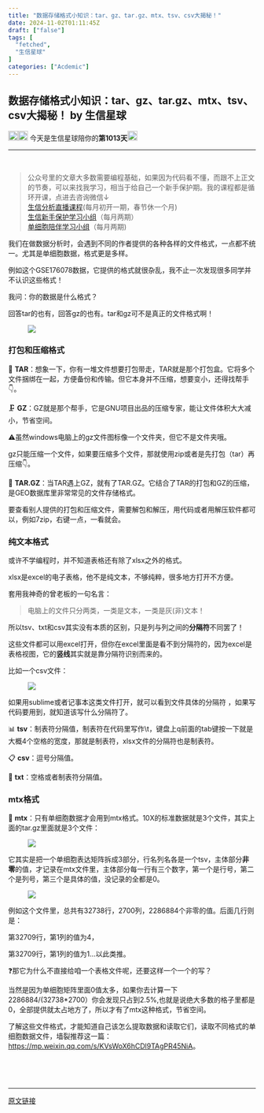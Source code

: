 ```yaml
---
title: "数据存储格式小知识：tar、gz、tar.gz、mtx、tsv、csv大揭秘！"
date: 2024-11-02T01:11:45Z
draft: ["false"]
tags: [
  "fetched",
  "生信星球"
]
categories: ["Acdemic"]
---
```

数据存储格式小知识：tar、gz、tar.gz、mtx、tsv、csv大揭秘！ by 生信星球
------
<div><section data-tool="markdown2wechat编辑器" data-website="https://aizhuanqian.com"><section><img data-imgfileid="100012742" data-ratio="1" data-src="https://mmbiz.qpic.cn/mmbiz_png/8oKPbJgbBHrDic8XGmJ0b7oibVJajb0emLBHSvuibGG49ooBgtaAibE3TNJ00iaHviaMtdIKQJfCwtUfuHicDImtSfIxg/640?wx_fmt=png" data-type="png" data-w="64" width="20px" src="https://mmbiz.qpic.cn/mmbiz_png/8oKPbJgbBHrDic8XGmJ0b7oibVJajb0emLBHSvuibGG49ooBgtaAibE3TNJ00iaHviaMtdIKQJfCwtUfuHicDImtSfIxg/640?wx_fmt=png"><img data-imgfileid="100012744" data-ratio="1" data-src="https://mmbiz.qpic.cn/mmbiz_png/8oKPbJgbBHrDic8XGmJ0b7oibVJajb0emLPukRHCbicy4pNKeEv9qd7aWSfsx7roib2od3xPrRPicw3a0kbn0uQ6JmQ/640?wx_fmt=png" data-type="png" data-w="64" width="20px" src="https://mmbiz.qpic.cn/mmbiz_png/8oKPbJgbBHrDic8XGmJ0b7oibVJajb0emLPukRHCbicy4pNKeEv9qd7aWSfsx7roib2od3xPrRPicw3a0kbn0uQ6JmQ/640?wx_fmt=png"><span> 今天是生信星球陪你的<span><strong>第1013天</strong></span></span><img data-imgfileid="100012741" data-ratio="1" data-src="https://mmbiz.qpic.cn/mmbiz_png/8oKPbJgbBHrDic8XGmJ0b7oibVJajb0emLBHSvuibGG49ooBgtaAibE3TNJ00iaHviaMtdIKQJfCwtUfuHicDImtSfIxg/640?wx_fmt=png" data-type="png" data-w="64" width="20px" src="https://mmbiz.qpic.cn/mmbiz_png/8oKPbJgbBHrDic8XGmJ0b7oibVJajb0emLBHSvuibGG49ooBgtaAibE3TNJ00iaHviaMtdIKQJfCwtUfuHicDImtSfIxg/640?wx_fmt=png"></section><hr><section><span><span>   </span></span></section><section><blockquote><section><span>公众号里的文章大多数需要编程基础，如果因为代码看不懂，而跟不上正文的节奏，可以来找我学习，相当于给自己一个新手保护期。</span><span>我的课程都是循环开课，</span><span>点进去咨询微信↓</span><br></section><section><a target="_blank" href="http://mp.weixin.qq.com/s?__biz=MzU4NjU4ODQ2MQ==&amp;mid=2247496032&amp;idx=1&amp;sn=e84ffce4f05b6f4318b95f170642d702&amp;chksm=fdfbb922ca8c30344c47b39529a16280bacb23c83e35a18f63e158f4e664ef94b5eee0e3fff8&amp;scene=21#wechat_redirect" textvalue="‍生信分析直播课程‍" linktype="text" imgurl="" imgdata="null" data-itemshowtype="11" tab="innerlink" data-linktype="2">生信分析直播课程</a>(每月初开一期，春节休一个月)</section><section><a target="_blank" href="http://mp.weixin.qq.com/s?__biz=MzU4NjU4ODQ2MQ==&amp;mid=2247494919&amp;idx=2&amp;sn=967d8dcf0f9a22047ae0bd442b9d4ee6&amp;chksm=fdfba545ca8c2c5396c3fb5caa93a5d30336626533fcac074abd7683e8d536cb2dcae31d6e7a&amp;scene=21#wechat_redirect" textvalue="生信新手保护‍学习‍小组" linktype="text" imgurl="" imgdata="null" data-itemshowtype="0" tab="innerlink" data-linktype="2">生信新手保护学习小组</a>（每月两期）</section><section><a target="_blank" href="http://mp.weixin.qq.com/s?__biz=MzU4NjU4ODQ2MQ==&amp;mid=2247495036&amp;idx=1&amp;sn=fe8bab2c3d21e7b0a919ad4f1641ca9c&amp;chksm=fdfba53eca8c2c286522b2accc0d4cb9dda7cd9a5b36695e66d393abb5bff396d6bcaa4c9cb8&amp;scene=21#wechat_redirect" textvalue="单细胞陪伴学习小组内测完成，长期招生中" linktype="text" imgurl="" imgdata="null" data-itemshowtype="0" tab="innerlink" data-linktype="2">单细胞陪伴学习小组</a>（每月两期)</section></blockquote></section><p data-tool="mdnice编辑器"><span>我们在做数据分析时，会遇到不同的作者提供的各种各样的文件格式，一点都不统一。尤其是单细胞数据，格式更是多样。</span></p><p data-tool="mdnice编辑器">例如这个GSE176078数据，它提供的格式就很杂乱，我不止一次发现很多同学并不认识这些格式！</p><p data-tool="mdnice编辑器">我问：你的数据是什么格式？</p><p data-tool="mdnice编辑器">回答tar的也有，回答gz的也有。tar和gz可不是真正的文件格式啊！</p><figure data-tool="mdnice编辑器"><img data-imgfileid="100012745" data-ratio="0.575" data-src="https://mmbiz.qpic.cn/mmbiz_png/8oKPbJgbBHqQ7AZ5Kz2Z4SY7WFaRqJTVksf5uNkraAZSn2cYcyLY0vQt7ttIvELA8JiaaSUxhdWhKne8icy2ItgQ/640?wx_fmt=png&amp;from=appmsg" data-type="png" data-w="1080" src="https://mmbiz.qpic.cn/mmbiz_png/8oKPbJgbBHqQ7AZ5Kz2Z4SY7WFaRqJTVksf5uNkraAZSn2cYcyLY0vQt7ttIvELA8JiaaSUxhdWhKne8icy2ItgQ/640?wx_fmt=png&amp;from=appmsg"></figure><h3 data-tool="mdnice编辑器"><span>打包和压缩格式</span></h3><p data-tool="mdnice编辑器">🔖 <strong>TAR</strong>：想象一下，你有一堆文件想要打包带走，TAR就是那个打包盒。它将多个文件捆绑在一起，方便备份和传输。但它本身并不压缩，想要变小，还得找帮手👇。</p><p data-tool="mdnice编辑器">🗜️ <strong>GZ</strong>：GZ就是那个帮手，它是GNU项目出品的压缩专家，能让文件体积大大减小，节省空间。</p><p data-tool="mdnice编辑器">⚠虽然windows电脑上的gz文件图标像一个文件夹，但它不是文件夹哦。</p><p data-tool="mdnice编辑器">gz只能压缩一个文件，如果要压缩多个文件，那就使用zip或者是先打包（tar）再压缩👇。</p><p data-tool="mdnice编辑器">🧳 <strong>TAR.GZ</strong>：当TAR遇上GZ，就有了TAR.GZ。它结合了TAR的打包和GZ的压缩，是GEO数据库里非常常见的文件存储格式。</p><p data-tool="mdnice编辑器">要查看别人提供的打包和压缩文件，需要解包和解压，用代码或者用解压软件都可以，例如7zip，右键一点，一看就会。</p><h3 data-tool="mdnice编辑器"><span>纯文本格式</span></h3><p data-tool="mdnice编辑器">或许不学编程时，并不知道表格还有除了xlsx之外的格式。</p><p data-tool="mdnice编辑器">xlsx是excel的电子表格，他不是纯文本，不够纯粹，很多地方打开不方便。</p><p data-tool="mdnice编辑器">套用我神奇的曾老板的一句名言：</p><blockquote data-tool="mdnice编辑器"><p>电脑上的文件只分两类，一类是文本，一类是灰(非)文本！</p></blockquote><p data-tool="mdnice编辑器">所以tsv、txt和csv其实没有本质的区别，只是列与列之间的<strong>分隔符</strong>不同罢了！</p><p data-tool="mdnice编辑器">这些文件都可以用excel打开，但你在excel里面是看不到分隔符的，因为excel是表格视图，它的<strong>竖线</strong>其实就是靠分隔符识别而来的。</p><p data-tool="mdnice编辑器">比如一个csv文件：</p><figure data-tool="mdnice编辑器"><img data-imgfileid="100012743" data-ratio="0.27870370370370373" data-src="https://mmbiz.qpic.cn/mmbiz_png/8oKPbJgbBHqQ7AZ5Kz2Z4SY7WFaRqJTVVl1AYxEbatt4rXxMofRuE7E3rbRu80kLFbsKBoZgpRTibGWX4ZMN7zw/640?wx_fmt=png&amp;from=appmsg" data-type="png" data-w="1080" src="https://mmbiz.qpic.cn/mmbiz_png/8oKPbJgbBHqQ7AZ5Kz2Z4SY7WFaRqJTVVl1AYxEbatt4rXxMofRuE7E3rbRu80kLFbsKBoZgpRTibGWX4ZMN7zw/640?wx_fmt=png&amp;from=appmsg"></figure><p data-tool="mdnice编辑器">如果用sublime或者记事本这类文件打开，就可以看到文件具体的分隔符 ，如果写代码要用到，就知道该写什么分隔符了。</p><p data-tool="mdnice编辑器">📊 <strong>tsv</strong>：制表符分隔值，制表符在代码里写作\t，键盘上q前面的tab键按一下就是大概4个空格的宽度，那就是制表符，xlsx文件的分隔符也是制表符。</p><p data-tool="mdnice编辑器">📋 <strong>csv</strong>：逗号分隔值。</p><p data-tool="mdnice编辑器">🔖 <strong>txt</strong>：空格或者制表符分隔值。</p><h3 data-tool="mdnice编辑器"><span>mtx格式</span></h3><p data-tool="mdnice编辑器">🔢 <strong>mtx</strong>：只有单细胞数据才会用到mtx格式。10X的标准数据就是3个文件，其实上面的tar.gz里面就是3个文件：</p><figure data-tool="mdnice编辑器"><img data-imgfileid="100012746" data-ratio="0.4954128440366973" data-src="https://mmbiz.qpic.cn/mmbiz_png/8oKPbJgbBHqQ7AZ5Kz2Z4SY7WFaRqJTVJ0R2Jwr0mvG39SA3DDFibLib1N5dCXLMjAuRzwTdcQ84DesXCsxXOFeQ/640?wx_fmt=png&amp;from=appmsg" data-type="png" data-w="218" src="https://mmbiz.qpic.cn/mmbiz_png/8oKPbJgbBHqQ7AZ5Kz2Z4SY7WFaRqJTVJ0R2Jwr0mvG39SA3DDFibLib1N5dCXLMjAuRzwTdcQ84DesXCsxXOFeQ/640?wx_fmt=png&amp;from=appmsg"></figure><p data-tool="mdnice编辑器">它其实是把一个单细胞表达矩阵拆成3部分，行名列名各是一个tsv，主体部分<strong>非零</strong>的值，才记录在mtx文件里，主体部分每一行有三个数字，第一个是行号，第二个是列号，第三个是具体的值，没记录的全都是0。</p><figure data-tool="mdnice编辑器"><img data-imgfileid="100012747" data-ratio="0.40574282147315854" data-src="https://mmbiz.qpic.cn/mmbiz_png/8oKPbJgbBHqQ7AZ5Kz2Z4SY7WFaRqJTVtgiaZEY8hnP8ZBBJkJhCdww2eRGdOLDVfLKIyicE9vCtc4RN5cUARIPA/640?wx_fmt=png&amp;from=appmsg" data-type="png" data-w="801" src="https://mmbiz.qpic.cn/mmbiz_png/8oKPbJgbBHqQ7AZ5Kz2Z4SY7WFaRqJTVtgiaZEY8hnP8ZBBJkJhCdww2eRGdOLDVfLKIyicE9vCtc4RN5cUARIPA/640?wx_fmt=png&amp;from=appmsg"></figure><p data-tool="mdnice编辑器">例如这个文件里，总共有32738行，2700列，2286884个非零的值。后面几行则是：</p><p data-tool="mdnice编辑器">第32709行，第1列的值为4，</p><p data-tool="mdnice编辑器">第32709行，第1列的值为1...以此类推。</p><p data-tool="mdnice编辑器">❓那它为什么不直接给咱一个表格文件呢，还要这样一个一个的写？</p><p data-tool="mdnice编辑器">当然是因为单细胞矩阵里面0值太多，如果你去计算一下2286884/(32738*2700）你会发现只占到2.5%,也就是说绝大多数的格子里都是0，全部提供就太占地方了，所以才有了mtx这种格式，节省空间。</p><p data-tool="mdnice编辑器">了解这些文件格式，才能知道自己该怎么提取数据和读取它们，读取不同格式的单细胞数据文件，墙裂推荐这一篇：<a href="https://mp.weixin.qq.com/s?__biz=MzI1Njk4ODE0MQ==&amp;mid=2247525213&amp;idx=2&amp;sn=01b45b990a9ca413fb2712e886afacd7&amp;scene=21#wechat_redirect" data-linktype="2">https://mp.weixin.qq.com/s/KVsWoX6hCDl9TAgPR45NiA</a>。</p></section><p><br></p><p><br></p><p><mp-style-type data-value="3"></mp-style-type></p></div>  
<hr>
<a href="https://mp.weixin.qq.com/s/0h0XGMmSSEy7zAsFs2dNvA",target="_blank" rel="noopener noreferrer">原文链接</a>
